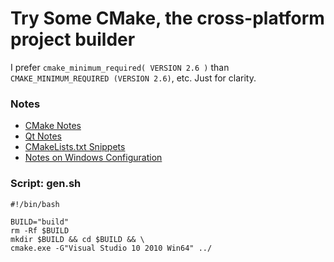 # Try Some CMake, the cross-platform project builder

I prefer
`cmake_minimum_required( VERSION 2.6 )` than
`CMAKE_MINIMUM_REQUIRED (VERSION 2.6)`, etc.
Just for clarity.



### Notes
* [CMake Notes](notes-cmake.md)
* [Qt Notes](notes-qt.md)
* [CMakeLists.txt Snippets](notes-cmake-snippets.md)
* [Notes on Windows Configuration](notes-windows-configuration.md)

### Script: gen.sh

```shell
#!/bin/bash

BUILD="build"
rm -Rf $BUILD
mkdir $BUILD && cd $BUILD && \
cmake.exe -G"Visual Studio 10 2010 Win64" ../
```



